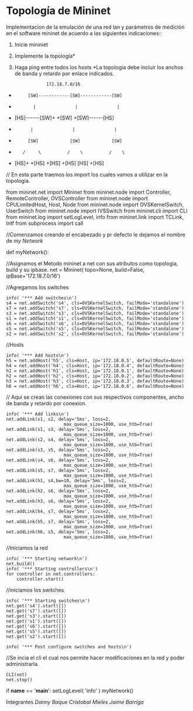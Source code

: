 # Topología de Mininet
Implementacion de la emulación de una red lan y parámetros de medición en el software mininet de acuerdo a las siguientes indicaciones::
1.	Inicie mininiet
2.	Implemente la topología*
3.	Haga ping entre todos los hosts
*La topología debe incluir los anchos de banda y retardo por enlace indicados.

                    172.18.7.0/16

 +          [SW]------------[SW]------------[SW]
 +            |               |               |
 + [HS]------[SW]+           +[SW]           +[SW]------[HS]
 +           |               |               |
 +          [SW]            [SW]            [SW]
 +        /     \          /    \          /    \  
 +    [HS]+     +[HS]   +[HS]    +[HS]   [HS]    +[HS]
 
 // En esta parte traemos los import los cuales vamos a utilizar en la topologia.
 
from mininet.net import Mininet
from mininet.node import Controller, RemoteController, OVSController
from mininet.node import CPULimitedHost, Host, Node
from mininet.node import OVSKernelSwitch, UserSwitch
from mininet.node import IVSSwitch
from mininet.cli import CLI
from mininet.log import setLogLevel, info
from mininet.link import TCLink, Intf
from subprocess import call

//Comenzamos creando el encabezado y pr defecto le dejamos el nombre de *my Network* 

def myNetwork():

//Asignamos el Metodo mininet a net con sus atributos como topologia, build y su ipbase.
    net = Mininet( topo=None,
                   build=False,
                   ipBase='172.18.7.0/16')
                   

//Agregamos los switches 
    
    info( '*** Add switches\n')
    s4 = net.addSwitch('s4', cls=OVSKernelSwitch, failMode='standalone')
    s7 = net.addSwitch('s7', cls=OVSKernelSwitch, failMode='standalone')
    s3 = net.addSwitch('s3', cls=OVSKernelSwitch, failMode='standalone')
    s1 = net.addSwitch('s1', cls=OVSKernelSwitch, failMode='standalone')
    s6 = net.addSwitch('s6', cls=OVSKernelSwitch, failMode='standalone')
    s5 = net.addSwitch('s5', cls=OVSKernelSwitch, failMode='standalone')
    s2 = net.addSwitch('s2', cls=OVSKernelSwitch, failMode='standalone')
 
 //Hosts

    info( '*** Add hosts\n')
    h5 = net.addHost('h5', cls=Host, ip='172.18.0.5', defaultRoute=None)
    h4 = net.addHost('h4', cls=Host, ip='172.18.0.4', defaultRoute=None)
    h1 = net.addHost('h1', cls=Host, ip='172.18.0.1', defaultRoute=None)
    h2 = net.addHost('h2', cls=Host, ip='172.18.0.2', defaultRoute=None)
    h3 = net.addHost('h3', cls=Host, ip='172.18.0.3', defaultRoute=None)
    h6 = net.addHost('h6', cls=Host, ip='172.18.0.6', defaultRoute=None)
    
  // Aqui se crean las conexiones con sus respectivos componentes, ancho de banda y retardo por conexion.

    info( '*** Add links\n')
    net.addLink(s1, s2, delay='5ms', loss=2,
                          max_queue_size=1000, use_htb=True)
    net.addLink(s1, s3, delay='5ms', loss=2,
                          max_queue_size=1000, use_htb=True)
    net.addLink(s2, s4, delay='5ms', loss=2,
                          max_queue_size=1000, use_htb=True)
    net.addLink(s3, s5, delay='5ms', loss=2,
                          max_queue_size=1000, use_htb=True)
    net.addLink(s4, s6, delay='5ms', loss=2,
                          max_queue_size=1000, use_htb=True)
    net.addLink(s5, s7, delay='5ms', loss=2,
                          max_queue_size=1000, use_htb=True)
    net.addLink(h1, s4,bw=10, delay='5ms', loss=2,
                          max_queue_size=1000, use_htb=True)
    net.addLink(h2, s6, delay='5ms', loss=2,
                          max_queue_size=1000, use_htb=True)
    net.addLink(h3, s6, delay='5ms', loss=2,
                          max_queue_size=1000, use_htb=True)
    net.addLink(h4, s7, delay='5ms', loss=2,
                          max_queue_size=1000, use_htb=True)
    net.addLink(h5, s7, delay='5ms', loss=2,
                          max_queue_size=1000, use_htb=True)
    net.addLink(h6, s5, delay='5ms', loss=2,
                          max_queue_size=1000, use_htb=True)
                          
//Iniciamos la red


    info( '*** Starting network\n')
    net.build()
    info( '*** Starting controllers\n')
    for controller in net.controllers:
        controller.start()
//iniciamos los switches

    info( '*** Starting switches\n')
    net.get('s4').start([])
    net.get('s7').start([])
    net.get('s3').start([])
    net.get('s1').start([])
    net.get('s6').start([])
    net.get('s5').start([])
    net.get('s2').start([])

    info( '*** Post configure switches and hosts\n')
 //Se incia el cli el cual nos permite hacer modificaciones en la red y poder administrarla.

    CLI(net)
    net.stop()

if __name__ == '__main__':
    setLogLevel( 'info' )
    myNetwork()


Integrantes
 *Danny Baque
 Cristobal Mieles
 Jaime Barriga*
 
 
